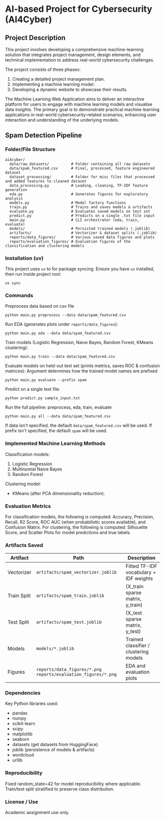 # AI-based Project for Cybersecurity (AI4Cyber)

## Project Description

This project involves developing a comprehensive machine-learning solution that integrates project management, design elements, and technical implementation to address real-world cybersecurity challenges.

The project consists of three phases: 
1. Creating a detailed project management plan.
2. Implementing a machine learning model.
3. Developing a dynamic website to showcase their results.

The Machine Learning Web Application aims to deliver an interactive platform for users to engage with machine learning models and visualise data insights. The primary goal is to demonstrate practical machine learning applications in real-world cybersecurity-related scenarios, enhancing user interaction and understanding of the underlying models.

## Spam Detection Pipeline

### Folder/File Structure
```
ai4cyber/
  data/raw_datasets/          # Folder containing all raw datasets
  data/spam_featured.csv      # Final, processed, feature engineered dataset
  dataset_processing/         # Folder for misc files that processed and added features to cleaned dataset
  data_processing.py          # Loading, cleaning, TF-IDF feature generation
  eda.py                      # Generates figures for exploratory analysis
  models.py                   # Model factory functions
  train.py                    # Trains and saves models & artifacts
  evaluate.py                 # Evaluates saved models on test set
  predict.py                  # Predicts on a single .txt file input
  main.py                     # CLI orchestrator (eda, train, evaluate)
  models/                     # Persisted trained models (.joblib)
  artifacts/                  # Vectorizer & dataset splits (.joblib)
  reports/data_figures/       # Various saved data figures and plots
  reports/evaluation_figures/ # Evaluation figures of the classification and clustering models
```

### Installation (uv)
This project uses `uv` to for package syncing.
Ensure you have `uv` installed, then run inside project root:
```
uv sync
```

### Commands
Preprocess data based on csv file
```
python main.py preprocess --data data/spam_featured.csv
```

Run EDA (generates plots under `reports/data_figures`):
```
python main.py eda --data data/spam_featured.csv
```

Train models (Logistic Regression, Naive Bayes, Random Forest, KMeans clustering):
```
python main.py train --data data/spam_featured.csv
```

Evaluate models on held-out test set (prints metrics, saves ROC & confusion matrices):
Argument determines how the trained model names are prefixed
```
python main.py evaluate --prefix spam
```

Predict on a single text file:
```
python predict.py sample_input.txt
```

Run the full pipeline: preprocess, eda, train, evaluate
```
python main.py all --data data/spam_featured.csv
```

If data isn't specified, the default `data/spam_featured.csv` will be used.
If prefix isn't specified, the default `spam` will be used.

### Implemented Machine Learning Methods
Classification models:
1. Logistic Regression
2. Multinomial Naive Bayes
3. Random Forest

Clustering model:
- KMeans (after PCA dimensionality reduction).

### Evaluation Metrics
For classification models, the following is computed: Accuracy, Precision, Recall, R2 Score, ROC AUC (when probabilistic scores available), and Confusion Matrix.
For clustering, the following is computed: Silhouette Score, and Scatter Plots for model predictions and true labels.

### Artifacts Saved
| Artifact | Path | Description |
|----------|------|-------------|
| Vectorizer | `artifacts/spam_vectorizer.joblib` | Fitted TF-IDF vocabulary + IDF weights |
| Train Split | `artifacts/spam_train.joblib` | (X_train sparse matrix, y_train) |
| Test Split | `artifacts/spam_test.joblib` | (X_test sparse matrix, y_test) |
| Models | `models/*.joblib` | Trained classifier / clustering models |
| Figures | `reports/data_figures/*.png` `reports/evaluation_figures/*.png` | EDA and evaluation plots |

### Dependencies
Key Python libraries used:
- pandas
- numpy
- scikit-learn
- scipy
- matplotlib
- seaborn
- datasets (get datasets from HuggingFace)
- joblib (persistence of models & artifacts)
- wordcloud
- urllib

### Reproducibility
Fixed random_state=42 for model reproducibility where applicable. Train/test split stratified to preserve class distribution.

### License / Use
Academic assignment use only.
